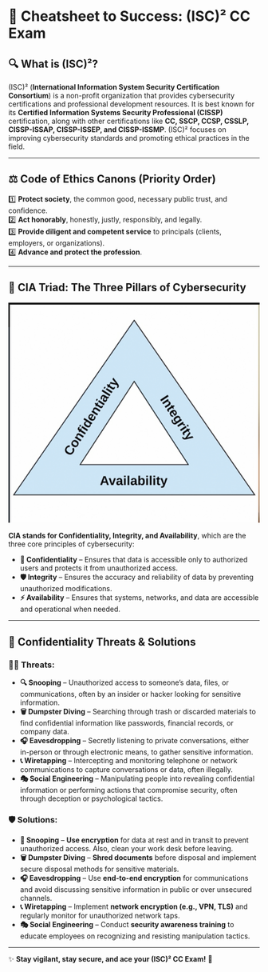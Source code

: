 # 🎯 Cheatsheet to Success: (ISC)² CC Exam

## 🔍 What is (ISC)²?

(ISC)² (**International Information System Security Certification Consortium**) is a non-profit organization that provides cybersecurity certifications and professional development resources. It is best known for its **Certified Information Systems Security Professional (CISSP)** certification, along with other certifications like **CC, SSCP, CCSP, CSSLP, CISSP-ISSAP, CISSP-ISSEP, and CISSP-ISSMP**. (ISC)² focuses on improving cybersecurity standards and promoting ethical practices in the field.

---

## ⚖️ Code of Ethics Canons (Priority Order)

1️⃣ **Protect society**, the common good, necessary public trust, and confidence.  
2️⃣ **Act honorably**, honestly, justly, responsibly, and legally.  
3️⃣ **Provide diligent and competent service** to principals (clients, employers, or organizations).  
4️⃣ **Advance and protect the profession**.

---

## 🔐 CIA Triad: The Three Pillars of Cybersecurity

![CIA Triad](./cia.png)

**CIA stands for Confidentiality, Integrity, and Availability**, which are the three core principles of cybersecurity:

- **🔏 Confidentiality** – Ensures that data is accessible only to authorized users and protects it from unauthorized access.
- **🛡️ Integrity** – Ensures the accuracy and reliability of data by preventing unauthorized modifications.
- **⚡ Availability** – Ensures that systems, networks, and data are accessible and operational when needed.

---

## 🚨 Confidentiality Threats & Solutions

### 🕵️‍♂️ **Threats:**

- **🔍 Snooping** – Unauthorized access to someone’s data, files, or communications, often by an insider or hacker looking for sensitive information.
- **🗑️ Dumpster Diving** – Searching through trash or discarded materials to find confidential information like passwords, financial records, or company data.
- **🎧 Eavesdropping** – Secretly listening to private conversations, either in-person or through electronic means, to gather sensitive information.
- **📞 Wiretapping** – Intercepting and monitoring telephone or network communications to capture conversations or data, often illegally.
- **🎭 Social Engineering** – Manipulating people into revealing confidential information or performing actions that compromise security, often through deception or psychological tactics.

### 🛡️ **Solutions:**

- **🔐 Snooping** – **Use encryption** for data at rest and in transit to prevent unauthorized access. Also, clean your work desk before leaving.
- **🗑️ Dumpster Diving** – **Shred documents** before disposal and implement secure disposal methods for sensitive materials.
- **🎧 Eavesdropping** – Use **end-to-end encryption** for communications and avoid discussing sensitive information in public or over unsecured channels.
- **📞 Wiretapping** – Implement **network encryption (e.g., VPN, TLS)** and regularly monitor for unauthorized network taps.
- **🎭 Social Engineering** – Conduct **security awareness training** to educate employees on recognizing and resisting manipulation tactics.

---

✨ **Stay vigilant, stay secure, and ace your (ISC)² CC Exam!** 🚀
